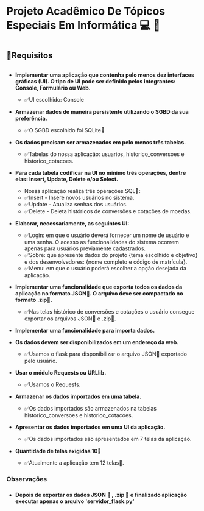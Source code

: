 # <h1>Projeto Acadêmico De Tópicos Especiais Em Informática :computer: :snake:<h1>
## <h2>:memo:Requisitos<h2>
* **Implementar uma aplicação que contenha pelo menos dez interfaces gráficas (UI).
  O tipo de UI pode ser definido pelos integrantes: Console, Formulário ou Web.**
  - :white_check_mark:UI escolhido: Console

* **Armazenar dados de maneira persistente utilizando o SGBD da sua preferência.**
  - :white_check_mark:O SGBD escolhido foi SQLite:floppy_disk:
*  **Os dados precisam ser armazenados em pelo menos três tabelas.**
   - :white_check_mark:Tabelas do nossa aplicação: usuarios, historico_conversoes e historico_cotacoes.
*  **Para cada tabela codificar na UI no mínimo três operações, dentre elas:
   Insert, Update, Delete e/ou Select.**
    * Nossa aplicação realiza três operações SQL:floppy_disk::
    - :white_check_mark:Insert - Insere novos usuários no sistema.
    - :white_check_mark:Update - Atualiza senhas dos usuários.
    - :white_check_mark:Delete - Deleta históricos de conversões e cotações de moedas.
* **Elaborar, necessariamente, as seguintes UI:**
  - :white_check_mark:Login: em que o usuário deverá fornecer um nome de usuário e uma senha. O
    acesso as funcionalidades do sistema ocorrem apenas para usuários previamente
    cadastrados.
  - :white_check_mark:Sobre: que apresente dados do projeto {tema escolhido e objetivo} e dos
    desenvolvedores: {nome completo e código de matrícula}.
  - :white_check_mark:Menu: em que o usuário poderá escolher a opção desejada da aplicação.

* **Implementar uma funcionalidade que exporta todos os dados da aplicação no formato
  JSON:page_with_curl:. O arquivo deve ser compactado no formato .zip:file_folder:.**
  - :white_check_mark:Nas telas histórico de conversões e cotações o usuário consegue exportar os arquivos JSON:page_with_curl: e .zip:file_folder:.

* **Implementar uma funcionalidade para importa dados.**
* **Os dados devem ser disponibilizados em um endereço da web.**
     - :white_check_mark:Usamos o flask para disponibilizar o arquivo JSON:page_with_curl: exportado pelo usuário.
* **Usar o módulo Requests ou URLlib.**
     - :white_check_mark:Usamos o Requests.
* **Armazenar os dados importados em uma tabela.**
     - :white_check_mark:Os dados importados são armazenados na tabelas historico_conversoes e historico_cotacoes.
* **Apresentar os dados importados em uma UI da aplicação.**
     - :white_check_mark:Os dados importados são apresentados em 7 telas da aplicação.

* **Quantidade de telas exigidas 10:flower_playing_cards:**
  - :white_check_mark:Atualmente a aplicação tem 12 telas:flower_playing_cards:.

### <h3> Observações <h3>
* **Depois de exportar os dados JSON :page_with_curl: , .zip :file_folder: e finalizado aplicação executar apenas o arquivo 'servidor_flask.py'**
